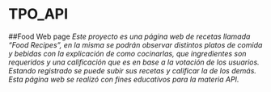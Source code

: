 # TPO_API
##Food Web page
*Este proyecto es una página web de recetas llamada “Food Recipes”, en la misma se podrán observar distintos platos de comida y bebidas con la explicación de como cocinarlas, que ingredientes son requeridos y una calificación que es en base a la votación de los usuarios. Estando registrado se puede subir sus recetas y calificar la de los demás. Esta página web se realizó con fines educativos para la materia API.*
